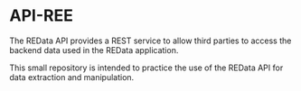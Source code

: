 # API-REE

The REData API provides a REST service to allow third parties to access the backend data used in the REData application.

This small repository is intended to practice the use of the REData API for data extraction and manipulation.
